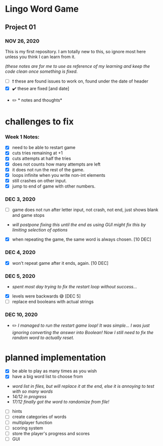  # Lingo Word Game
 ## Project 01
 ### NOV 26, 2020

This is my first repository. I am totally new to this, so ignore most here unless you think I can learn from it.


*(these notes are for me to use as reference of my learning and keep the code clean once something is fixed.*
- [ ] :heavy_exclamation_mark: these are found issues to work on, found under the date of header
- [x] :heavy_check_mark: these are fixed [and date]
- :pencil2: * notes and thoughts*

# challenges to fix
### Week 1 Notes:

- [x] need to be able to restart game
- [x] cuts tries remaining at +1
- [x] cuts attempts at half the tries
- [x] does not counts how many attempts are left
- [x] it does not run the rest of the game.
- [x] loops infinite when you write non-int elements
- [x] still crashes on other input.
- [x] jump to end of game with other numbers.

### DEC 3, 2020
- [ ] game does not run after letter input, not crash, not end, just shows blank and game stops
- *will postpone fixing this until the end as using GUI might fix this by limiting selection of options*

- [x] when repeating the game, the same word is always chosen. [10 DEC]

### DEC 4, 2020
- [x] won't repeat game after it ends, again. [10 DEC]

### DEC 5, 2020
- *spent most day trying to fix the restart loop without success...*

- [x] levels were backwards :sweat_smile: [DEC 5]
- [ ] replace end booleans with actual strings

### DEC 10, 2020
- :pencil2: *I managed to run the restart game loop! It was simple... I was just ignoring converting the answer into Boolean! Now I still need to fix the random word to actually reset.*

# planned implementation
- [x] be able to play as many times as you wish
- [x] have a big word list to choose from
- *word list in files, but will replace it at the end, else it is annoying to test with so many words*
- *14/12 in progress*
- *17/12 finally got the word to randomize from file!*
- [ ] hints
- [ ] create categories of words
- [ ] multiplayer function
- [ ] scoring system
- [ ] store the player's progress and scores
- [ ] GUI
